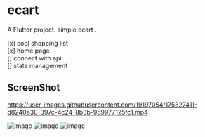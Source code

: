 # ecart

A Flutter project.
simple ecart .

[x] cool shopping list  
[x] home page  
[] connect with api  
[] state management  

## ScreenShot


https://user-images.githubusercontent.com/19197054/175827411-d8240e30-397c-4c24-8b3b-959977125fc1.mp4



![image](https://user-images.githubusercontent.com/19197054/175792010-9c4761a8-6271-4b76-813f-5705d85025d3.png)
![image](https://user-images.githubusercontent.com/19197054/175792019-05fdd99b-8d41-4a93-b5fb-4317bb019e6b.png)
![image](https://user-images.githubusercontent.com/19197054/175792023-19cf4bf8-cc96-4596-9f34-55d862ce4b8b.png)
